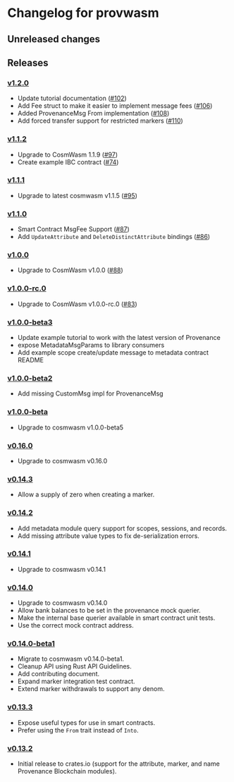 # Changelog for provwasm

## Unreleased changes

## Releases

### [v1.2.0](https://github.com/provenance-io/provwasm/tree/v1.2.0)

* Update tutorial documentation ([#102](https://github.com/provenance-io/provwasm/issues/102))
* Add Fee struct to make it easier to implement message fees ([#106](https://github.com/provenance-io/provwasm/issues/106))
* Added ProvenanceMsg From implementation ([#108](https://github.com/provenance-io/provwasm/issues/102))
* Add forced transfer support for restricted markers ([#110](https://github.com/provenance-io/provwasm/issues/110))

### [v1.1.2](https://github.com/provenance-io/provwasm/tree/v1.1.2)

* Upgrade to CosmWasm 1.1.9 ([#97](https://github.com/provenance-io/provwasm/issues/97))
* Create example IBC contract ([#74](https://github.com/provenance-io/provwasm/issues/74))

### [v1.1.1](https://github.com/provenance-io/provwasm/tree/v1.1.1)

* Upgrade to latest cosmwasm v1.1.5 ([#95](https://github.com/provenance-io/provwasm/issues/95))

### [v1.1.0](https://github.com/provenance-io/provwasm/tree/v1.1.0)

* Smart Contract MsgFee Support ([#87](https://github.com/provenance-io/provwasm/issues/87))
* Add `UpdateAttribute` and `DeleteDistinctAttribute` bindings ([#86](https://github.com/provenance-io/provwasm/issues/86))

### [v1.0.0](https://github.com/provenance-io/provwasm/tree/v1.0.0)

* Upgrade to CosmWasm v1.0.0 ([#88](https://github.com/provenance-io/provwasm/issues/88))

### [v1.0.0-rc.0](https://github.com/provenance-io/provwasm/tree/v1.0.0-rc.0)

* Upgrade to CosmWasm v1.0.0-rc.0 ([#83](https://github.com/provenance-io/provwasm/issues/83))

### [v1.0.0-beta3](https://github.com/provenance-io/provwasm/tree/v1.0.0-beta3)

* Update example tutorial to work with the latest version of Provenance
* expose MetadataMsgParams to library consumers
* Add example scope create/update message to metadata contract README

### [v1.0.0-beta2](https://github.com/provenance-io/provwasm/tree/v1.0.0-beta2)

* Add missing CustomMsg impl for ProvenanceMsg

### [v1.0.0-beta](https://github.com/provenance-io/provwasm/tree/v1.0.0-beta)

* Upgrade to cosmwasm v1.0.0-beta5

### [v0.16.0](https://github.com/provenance-io/provwasm/tree/v0.16.0)

* Upgrade to cosmwasm v0.16.0

### [v0.14.3](https://github.com/provenance-io/provwasm/tree/v0.14.3)

* Allow a supply of zero when creating a marker.

### [v0.14.2](https://github.com/provenance-io/provwasm/tree/v0.14.2)

* Add metadata module query support for scopes, sessions, and records.
* Add missing attribute value types to fix de-serialization errors.

### [v0.14.1](https://github.com/provenance-io/provwasm/tree/v0.14.1)

* Upgrade to cosmwasm v0.14.1

### [v0.14.0](https://github.com/provenance-io/provwasm/tree/v0.14.0)

* Upgrade to cosmwasm v0.14.0
* Allow bank balances to be set in the provenance mock querier.
* Make the internal base querier available in smart contract unit tests.
* Use the correct mock contract address.

### [v0.14.0-beta1](https://github.com/provenance-io/provwasm/tree/v0.14.0-beta1)

* Migrate to cosmwasm v0.14.0-beta1.
* Cleanup API using Rust API Guidelines.
* Add contributing document.
* Expand marker integration test contract.
* Extend marker withdrawals to support any denom.

### [v0.13.3](https://github.com/provenance-io/provwasm/tree/v0.13.3)

* Expose useful types for use in smart contracts.
* Prefer using the `From` trait instead of `Into`.

### [v0.13.2](https://github.com/provenance-io/provwasm/tree/v0.13.2)

* Initial release to crates.io (support for the attribute, marker, and name Provenance Blockchain modules).
